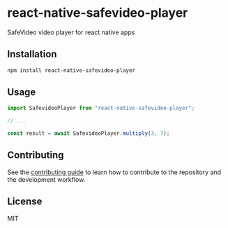 # react-native-safevideo-player

SafeVideo video player for react native apps

## Installation

```sh
npm install react-native-safevideo-player
```

## Usage

```js
import SafevideoPlayer from "react-native-safevideo-player";

// ...

const result = await SafevideoPlayer.multiply(3, 7);
```

## Contributing

See the [contributing guide](CONTRIBUTING.md) to learn how to contribute to the repository and the development workflow.

## License

MIT
